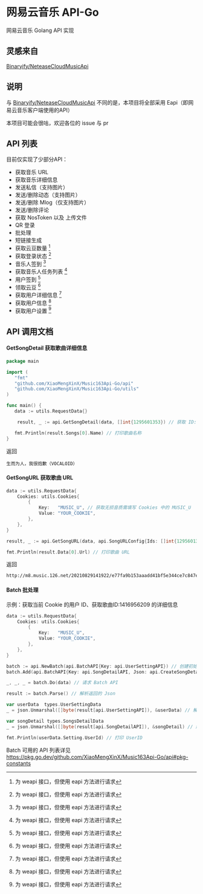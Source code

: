 # 网易云音乐 API-Go

网易云音乐 Golang API 实现

## 灵感来自

[Binaryify/NeteaseCloudMusicApi](https://github.com/Binaryify/NeteaseCloudMusicApi)

## 说明

与 [Binaryify/NeteaseCloudMusicApi](https://github.com/Binaryify/NeteaseCloudMusicApi) 不同的是，本项目将全部采用 Eapi（即网易云音乐客户端使用的API）

本项目可能会很咕，欢迎各位的 issue 与 pr

## API 列表
目前仅实现了少部分API：
- 获取音乐 URL
- 获取音乐详细信息
- 发送私信（支持图片）
- 发送/删除动态（支持图片）
- 发送/删除 Mlog（仅支持图片）
- 发送/删除评论
- 获取 NosToken 以及 上传文件
- QR 登录
- 批处理
- 短链接生成
- 获取云豆数量 [^1]
- 获取登录状态 [^1]
- 音乐人签到 [^1]
- 获取音乐人任务列表 [^1]
- 用户签到 [^1]
- 领取云豆 [^1]
- 获取用户详细信息 [^1]
- 获取用户信息 [^1]
- 获取用户设置 [^1]

[^1]: 为 weapi 接口，但使用 eapi 方法进行请求

## API 调用文档

#### GetSongDetail 获取歌曲详细信息

```go
package main

import (
   "fmt"
   "github.com/XiaoMengXinX/Music163Api-Go/api"
   "github.com/XiaoMengXinX/Music163Api-Go/utils"
)

func main() {
   data := utils.RequestData{}

    result, _ := api.GetSongDetail(data, []int{1295601353}) // 获取 ID:1295601353 的详细信息

   fmt.Println(result.Songs[0].Name) // 打印歌曲名称
}
```

返回

```
生而为人，我很抱歉（VOCALOID）
```

#### GetSongURL 获取歌曲 URL

```go
data := utils.RequestData{
    Cookies: utils.Cookies{
        {
            Key:   "MUSIC_U", // 获取无损音质需填写 Cookies 中的 MUSIC_U
            Value: "YOUR_COOKIE",
        },
    },
}

result, _ := api.GetSongURL(data, api.SongURLConfig{Ids: []int{1295601353}}) // 获取 ID:1295601353 的歌曲 URL

fmt.Println(result.Data[0].Url) // 打印歌曲 URL
```

返回

```
http://m8.music.126.net/20210829141922/e77fa9b153aaadd41bf5e344ce7c847e/ymusic/0edd/e4e3/4eaf/d2db5cbbef195ff34812eb8c82c83d67.flac
```

#### Batch 批处理

示例：获取当前 Cookie 的用户 ID、获取歌曲ID:1416956209 的详细信息

```go
data := utils.RequestData{
    Cookies: utils.Cookies{
        {
            Key:   "MUSIC_U",
            Value: "YOUR_COOKIE",
        },
    },
}

batch := api.NewBatch(api.BatchAPI{Key: api.UserSettingAPI}) // 创建初始化 Batch 对象并添加 API
batch.Add(api.BatchAPI{Key: api.SongDetailAPI, Json: api.CreateSongDetailReqJson([]int{1416956209})}) // 继续添加要批处理的 API

_, _, _ = batch.Do(data) // 请求 Batch API

result := batch.Parse() // 解析返回的 Json

var userData  types.UserSettingData
_ = json.Unmarshal([]byte(result[api.UserSettingAPI]), &userData) // 解析 Json 到 struct

var songDetail types.SongsDetailData
_ = json.Unmarshal([]byte(result[api.SongDetailAPI]), &songDetail) // 解析 Json 到 struct

fmt.Println(userData.Setting.UserId) // 打印 UserID
```

Batch 可用的 API 列表详见 https://pkg.go.dev/github.com/XiaoMengXinX/Music163Api-Go/api#pkg-constants

